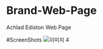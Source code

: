 # Brand-Web-Page
Achlad Ediston Web Page

#ScreenShots
![이미지 4](https://user-images.githubusercontent.com/56250064/104599715-79f67480-56bb-11eb-8619-c75a0e6e4a22.png)
